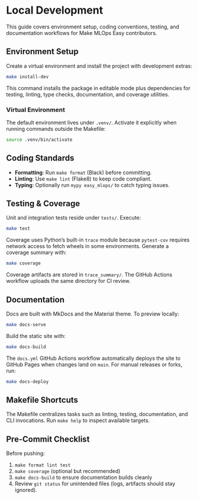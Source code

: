 # Local Development

This guide covers environment setup, coding conventions, testing, and documentation workflows for Make MLOps Easy contributors.

## Environment Setup

Create a virtual environment and install the project with development extras:

```bash
make install-dev
```

This command installs the package in editable mode plus dependencies for testing, linting, type checks, documentation, and coverage utilities.

### Virtual Environment

The default environment lives under `.venv/`. Activate it explicitly when running commands outside the Makefile:

```bash
source .venv/bin/activate
```

## Coding Standards

- **Formatting**: Run `make format` (Black) before committing.
- **Linting**: Use `make lint` (Flake8) to keep code compliant.
- **Typing**: Optionally run `mypy easy_mlops/` to catch typing issues.

## Testing & Coverage

Unit and integration tests reside under `tests/`. Execute:

```bash
make test
```

Coverage uses Python’s built-in `trace` module because `pytest-cov` requires network access to fetch wheels in some environments. Generate a coverage summary with:

```bash
make coverage
```

Coverage artifacts are stored in `trace_summary/`. The GitHub Actions workflow uploads the same directory for CI review.

## Documentation

Docs are built with MkDocs and the Material theme. To preview locally:

```bash
make docs-serve
```

Build the static site with:

```bash
make docs-build
```

The `docs.yml` GitHub Actions workflow automatically deploys the site to GitHub Pages when changes land on `main`. For manual releases or forks, run:

```bash
make docs-deploy
```

## Makefile Shortcuts

The Makefile centralizes tasks such as linting, testing, documentation, and CLI invocations. Run `make help` to inspect available targets.

## Pre-Commit Checklist

Before pushing:

1. `make format lint test`
2. `make coverage` (optional but recommended)
3. `make docs-build` to ensure documentation builds cleanly
4. Review `git status` for unintended files (logs, artifacts should stay ignored).
